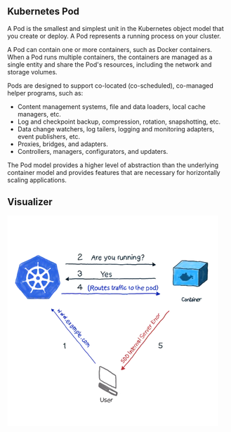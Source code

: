 ## Kubernetes Pod

A Pod is the smallest and simplest unit in the Kubernetes object model that you create or deploy. A Pod represents a running process on your cluster.

A Pod can contain one or more containers, such as Docker containers. When a Pod runs multiple containers, the containers are managed as a single entity and share the Pod's resources, including the network and storage volumes.

Pods are designed to support co-located (co-scheduled), co-managed helper programs, such as:

- Content management systems, file and data loaders, local cache managers, etc.
- Log and checkpoint backup, compression, rotation, snapshotting, etc.
- Data change watchers, log tailers, logging and monitoring adapters, event publishers, etc.
- Proxies, bridges, and adapters.
- Controllers, managers, configurators, and updaters.

The Pod model provides a higher level of abstraction than the underlying container model and provides features that are necessary for horizontally scaling applications.

## Visualizer

![Pod](../images/pods.png)
